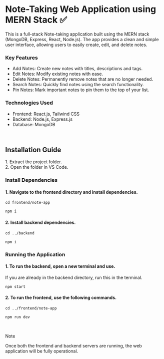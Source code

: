 # Note-Taking Web Application using MERN Stack ✅

This is a full-stack Note-taking application built using the MERN stack (MongoDB, Express, React, Node.js). The app provides a clean and simple user interface, allowing users to easily create, edit, and delete notes.



<h3>Key Features</h3>

- Add Notes: Create new notes with titles, descriptions and tags.
- Edit Notes: Modify existing notes with ease.
- Delete Notes: Permanently remove notes that are no longer needed.
- Search Notes: Quickly find notes using the search functionality.
- Pin Notes: Mark important notes to pin them to the top of your list.



<h3>Technologies Used</h3> 

- Frontend: React.js, Tailwind CSS
- Backend: Node.js, Express.js
- Database: MongoDB

<br>

<h2>Installation Guide</h2>
1. Extract the project folder. <br>
2. Open the folder in VS Code. 



<h3>Install Dependencies</h3>

<h4>1. Navigate to the frontend directory and install dependencies.</h4>

```
cd frontend/note-app
```
```
npm i
```

<h4>2. Install backend dependencies.</h4>

```
cd ../backend
```
```
npm i
```

<h3>Running the Application</h3>
<h4>1. To run the backend, open a new terminal and use.</h4>
<p>If you are already in the backend directory, run this in the terminal.</p>

```
npm start
```

<h4>2. To run the frontend, use the following commands.</h4>

```
cd ../frontend/note-app
```
```
npm run dev
```

<br>

> [!NOTE]
> Once both the frontend and backend servers are running, the web application will be fully operational.
